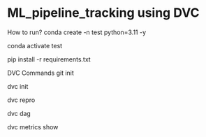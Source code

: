 # ML_pipeline_tracking using DVC

How to run?
conda create -n test python=3.11 -y

conda activate test

pip install -r requirements.txt

DVC Commands
git init

dvc init

dvc repro

dvc dag

dvc metrics show

